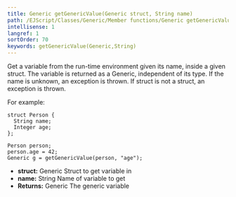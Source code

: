 ```yaml
---
title: Generic getGenericValue(Generic struct, String name)
path: /EJScript/Classes/Generic/Member functions/Generic getGenericValue(Generic struct, String name)
intellisense: 1
langref: 1
sortOrder: 70
keywords: getGenericValue(Generic,String)
---
```



Get a variable from the run-time environment given its name, inside a given struct. The variable is returned as a Generic, independent of its type. If the name is unknown, an exception is thrown. If struct is not a struct, an exception is thrown.


For example:

    struct Person {
      String name;
      Integer age;
    };
    
    Person person;
    person.age = 42;
    Generic g = getGenericValue(person, "age");
    



* **struct:** Generic Struct to get variable in
* **name:** String Name of variable to get
* **Returns:** Generic The generic variable
